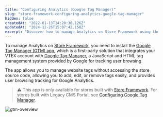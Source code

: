 ```yaml
---
title: "Configuring Analytics (Google Tag Manager)"
slug: "store-framework-configuring-analytics-google-tag-manager"
hidden: false
createdAt: "2022-01-13T14:20:38.126Z"
updatedAt: "2024-12-26T15:07:42.158Z"
excerpt: "Discover how to manage Analytics on Store Framework using the Google Tag Manager app."
---
```


To manage Analytics on [Store Framework](https://developers.vtex.com/docs/guides/store-framework), you need to install the [Google Tag Manager (GTM) app](https://developers.vtex.com/docs/apps/vtex.google-tag-manager), which is a first-party solution that integrates your VTEX account with [Google Tag Manager](https://tagmanager.google.com), a JavaScript and HTML tag management system provided by Google for tracking user browsing.

The app allows you to manage website tags without accessing the store source code, allowing you to add, edit, or remove tags easily, and provides user browsing tracking for Google Analytics.

> ⚠️ This app is only available for stores built with [Store Framework](https://developers.vtex.com/docs/guides/store-framework). For stores built with Legacy CMS Portal, see [Configuring Google Tag Manager](https://help.vtex.com/en/tutorial/how-to-setup-google-analytics-in-vtex-store--G2P0rmSrEiqCcmUMyUUwG#configuring-google-tag-manager).

![gtm-overview](https://cdn.jsdelivr.net/gh/vtexdocs/dev-portal-content@main/images/google-tag-manager-0.png)

<Flex>

  <WhatsNextCard
  title="Installing Google Tag Manager"
  description="Learn how to install the Google Tag Manager app in your VTEX store."
  linkTo="/docs/guides/vtex-io-documentation-installing-google-tag-manager"
  linkTitle="Learn more"
  />

  <WhatsNextCard
  title="Setting up Google Tag Manager"
  description="Set up the Google Tag Manager app with variables, triggers, and tags."
  linkTo="/docs/guides/vtex-io-documentation-setting-up-google-tag-manager"
  linkTitle="Learn more"
  />
 
</Flex>